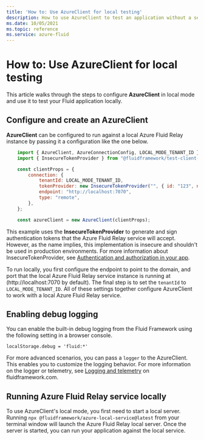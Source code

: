 ```yaml
---
title: 'How to: Use AzureClient for local testing'
description: How to use AzureClient to test an application without a service
ms.date: 10/05/2021
ms.topic: reference
ms.service: azure-fluid
---
```


# How to: Use AzureClient for local testing

This article walks through the steps to configure **AzureClient** in local mode and use it to test your Fluid application locally.

## Configure and create an AzureClient

**AzureClient** can be configured to run against a local Azure Fluid Relay instance by passing it a configuration like the one below.

```js
    import { AzureClient, AzureConnectionConfig, LOCAL_MODE_TENANT_ID } from "@fluidframework/azure-client";
    import { InsecureTokenProvider } from "@fluidframework/test-client-utils";

    const clientProps = {
        connection: {
            tenantId: LOCAL_MODE_TENANT_ID,
            tokenProvider: new InsecureTokenProvider("", { id: "123", name: "Test User" }),
            endpoint: "http://localhost:7070",
            type: "remote",
        },
    };

    const azureClient = new AzureClient(clientProps);
```

This example uses the **InsecureTokenProvider** to generate and sign authentication tokens that the Azure Fluid Relay service will accept. However, as the name implies, this implementation is insecure and shouldn't be used in production environments. For more information about InsecureTokenProvider, see [Authentication and authorization in your app](https://fluidframework.com/docs/build/auth/#the-token-provider).

To run locally, you first configure the endpoint to point to the domain, and port that the local Azure Fluid Relay service instance is running at (http://localhost:7070 by default). The final step is to set the `tenantId` to `LOCAL_MODE_TENANT_ID`. All of these settings together configure AzureClient to work with a local Azure Fluid Relay service.  

## Enabling debug logging

You can enable the built-in debug logging from the Fluid Framework using the following setting in a browser console.

`localStorage.debug = 'fluid:*'`

For more advanced scenarios, you can pass a `logger` to the AzureClient. This enables you to customize the logging behavior. For more information on the logger or telemetry, see [Logging and telemetry](https://fluidframework.com/docs/testing/telemetry/) on fluidframework.com. 

## Running Azure Fluid Relay service locally

To use AzureClient's local mode, you first need to start a local server. Running `npx @fluidframework/azure-local-service@latest` from your terminal window will launch the Azure Fluid Relay local server. Once the server is started, you can run your application against the local service.
